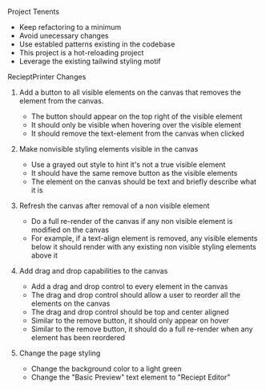 Project Tenents
* Keep refactoring to a minimum
* Avoid unecessary changes
* Use establed patterns existing in the codebase
* This project is a hot-reloading project
* Leverage the existing tailwind styling motif

RecieptPrinter Changes

1. Add a button to all visible elements on the canvas that removes the element from the canvas.
    - The button should appear on the top right of the visible element
    - It should only be visible when hovering over the visible element
    - It should remove the text-element from the canvas when clicked

2. Make nonvisible styling elements visible in the canvas
    - Use a grayed out style to hint it's not a true visible element
    - It should have the same remove button as the visible elements
    - The element on the canvas should be text and briefly describe what it is

3. Refresh the canvas after removal of a non visible element
    - Do a full re-render of the canvas if any non visible element is modified on the canvas
    - For example, if a text-align element is removed, any visible elements below it should render with any existing non visible styling elements above it

4. Add drag and drop capabilities to the canvas
    - Add a drag and drop control to every element in the canvas
    - The drag and drop control should allow a user to reorder all the elements on the canvas
    - The drag and drop control should be top and center aligned
    - Similar to the remove button, it should only appear on hover
    - Similar to the remove button, it should do a full re-render when any element has been reordered

5. Change the page styling
    - Change the background color to a light green
    - Change the "Basic Preview" text element to "Reciept Editor"